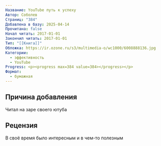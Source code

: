 ```yaml
---
Название: YouTube путь к успеху
Автор: Соболев
Страниц: "384"
Добавлена в базу: 2025-04-14
Прочитана: false
Начал читать: 2017-01-01
Закончил читать: 2017-01-01
Тип: "[[Книга]]"
Обложка: https://ir.ozone.ru/s3/multimedia-o/wc1000/6008888136.jpg
Категории:
  - эффективность
  - YouTube
Progress: <p><progress max=384 value=384></progress></p>
Формат:
  - бумажная
---
```

## Причина добавления

Читал на заре своего ютуба

## Рецензия

В своё время было интересным и в чем-то полезным
